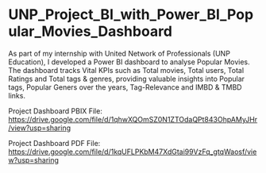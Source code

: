 # UNP_Project_BI_with_Power_BI_Popular_Movies_Dashboard

As part of my internship with United Network of Professionals (UNP Education), I developed a Power BI dashboard to analyse Popular Movies. The dashboard tracks Vital KPIs such as Total movies, Total users, Total Ratings and Total tags & genres, providing valuable insights into Popular tags, Popular Geners over the years, Tag-Relevance and IMBD & TMBD links.

Project Dashboard PBIX File: https://drive.google.com/file/d/1qhwXQOmSZ0N1ZTOdaQPt843OhpAMyJHr/view?usp=sharing

Project Dashboard PDF File: https://drive.google.com/file/d/1kqUFLPKbM47XdGtai99VzFq_gtqWaosf/view?usp=sharing
